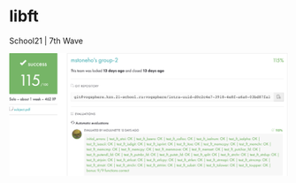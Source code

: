 # libft
School21 | 7th Wave

![alt text](https://raw.githubusercontent.com/JakeBV/libft/master/result.png)
